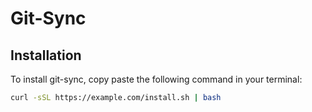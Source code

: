 # Git-Sync

## Installation

To install git-sync, copy paste the following command in your terminal:

```bash
curl -sSL https://example.com/install.sh | bash
```
